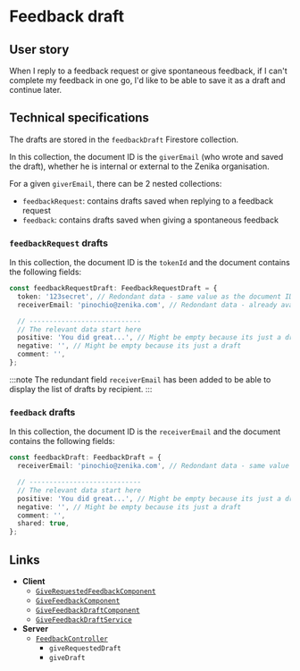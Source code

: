 # Feedback draft

## User story

When I reply to a feedback request or give spontaneous feedback, if I can't complete my feedback in one go, I'd like to be able to save it as a draft and continue later.

## Technical specifications

The drafts are stored in the `feedbackDraft` Firestore collection.

In this collection, the document ID is the `giverEmail` (who wrote and saved the draft), whether he is internal or external to the Zenika organisation.

For a given `giverEmail`, there can be 2 nested collections:

- `feedbackRequest`: contains drafts saved when replying to a feedback request
- `feedback`: contains drafts saved when giving a spontaneous feedback

### `feedbackRequest` drafts

In this collection, the document ID is the `tokenId` and the document contains the following fields:

```ts
const feedbackRequestDraft: FeedbackRequestDraft = {
  token: '123secret', // Redondant data - same value as the document ID itself
  receiverEmail: 'pinochio@zenika.com', // Redondant data - already available in the original `FeedbackRequest` document

  // ----------------------------
  // The relevant data start here
  positive: 'You did great...', // Might be empty because its just a draft
  negative: '', // Might be empty because its just a draft
  comment: '',
};
```

:::note
The redundant field `receiverEmail` has been added to be able to display the list of drafts by recipient.
:::

### `feedback` drafts

In this collection, the document ID is the `receiverEmail` and the document contains the following fields:

```ts
const feedbackDraft: FeedbackDraft = {
  receiverEmail: 'pinochio@zenika.com', // Redondant data - same value as the document ID itself

  // ----------------------------
  // The relevant data start here
  positive: 'You did great...', // Might be empty because its just a draft
  negative: '', // Might be empty because its just a draft
  comment: '',
  shared: true,
};
```

## Links

- **Client**
  - [`GiveRequestedFeedbackComponent`](https://github.com/Zenika/feedzback/blob/main/client/src/app/give-feedback/give-requested-feedback/give-requested-feedback.component.ts)
  - [`GiveFeedbackComponent`](https://github.com/Zenika/feedzback/blob/main/client/src/app/give-feedback/give-feedback/give-feedback.component.ts)
  - [`GiveFeedbackDraftComponent`](https://github.com/Zenika/feedzback/blob/main/client/src/app/give-feedback/give-feedback/give-feedback-draft/give-feedback-draft.component.ts)
  - [`GiveFeedbackDraftService`](https://github.com/Zenika/feedzback/blob/main/client/src/app/give-feedback/give-feedback/give-feedback-draft/give-feedback-draft.service.ts)
- **Server**
  - [`FeedbackController`](https://github.com/Zenika/feedzback/blob/main/server/src/feedback/feedback.controller.ts)
    - `giveRequestedDraft`
    - `giveDraft`
